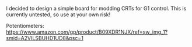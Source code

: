 I decided to design a simple board for modding CRTs for G1 control. This is currently untested, so use at your own risk!

Potentiometers:
https://www.amazon.com/gp/product/B09XDR1NJX/ref=sw_img_1?smid=A2VILSBUHD1UD8&psc=1